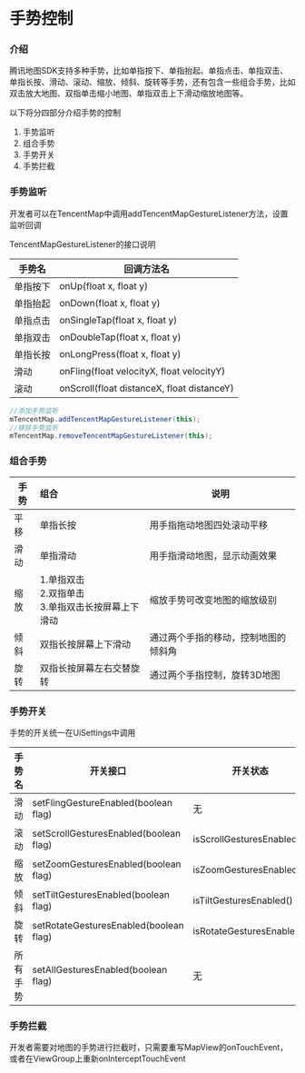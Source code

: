 # 手势控制

### 介绍

腾讯地图SDK支持多种手势，比如单指按下、单指抬起、单指点击、单指双击、单指长按、滑动、滚动、缩放、倾斜、旋转等手势，还有包含一些组合手势，比如双击放大地图、双指单击缩小地图、单指双击上下滑动缩放地图等。

以下将分四部分介绍手势的控制

1. 手势监听
2. 组合手势
3. 手势开关
4. 手势拦截

### 手势监听

开发者可以在TencentMap中调用addTencentMapGestureListener方法，设置监听回调

TencentMapGestureListener的接口说明

| 手势名   | 回调方法名                                 |
| -------- | ------------------------------------------ |
| 单指按下 | onUp(float x, float y)                     |
| 单指抬起 | onDown(float x, float y)                   |
| 单指点击 | onSingleTap(float x, float y)              |
| 单指双击 | onDoubleTap(float x, float y)              |
| 单指长按 | onLongPress(float x, float y)              |
| 滑动     | onFling(float velocityX, float velocityY)  |
| 滚动     | onScroll(float distanceX, float distanceY) |

```java
//添加手势监听
mTencentMap.addTencentMapGestureListener(this);
//移除手势监听
mTencentMap.removeTencentMapGestureListener(this);
```

### 组合手势

| 手势 | 组合                                                         | 说明                                 |
| ---- | :----------------------------------------------------------- | ------------------------------------ |
| 平移 | 单指长按                                                     | 用手指拖动地图四处滚动平移           |
| 滑动 | 单指滑动                                                     | 用手指滑动地图，显示动画效果         |
| 缩放 | 1.单指双击 <br />2.双指单击 <br />3.单指双击长按屏幕上下滑动 | 缩放手势可改变地图的缩放级别         |
| 倾斜 | 双指长按屏幕上下滑动                                         | 通过两个手指的移动，控制地图的倾斜角 |
| 旋转 | 双指长按屏幕左右交替旋转                                     | 通过两个手指控制，旋转3D地图         |

### 手势开关

手势的开关统一在UiSettings中调用

| 手势名   | 开关接口                               | 开关状态                  |
| -------- | -------------------------------------- | ------------------------- |
| 滑动     | setFlingGestureEnabled(boolean flag)   | 无                        |
| 滚动     | setScrollGesturesEnabled(boolean flag) | isScrollGesturesEnabled() |
| 缩放     | setZoomGesturesEnabled(boolean flag)   | isZoomGesturesEnabled()   |
| 倾斜     | setTiltGesturesEnabled(boolean flag)   | isTiltGesturesEnabled()   |
| 旋转     | setRotateGesturesEnabled(boolean flag) | isRotateGesturesEnabled() |
| 所有手势 | setAllGesturesEnabled(boolean flag)    | 无                        |

### 手势拦截

开发者需要对地图的手势进行拦截时，只需要重写MapView的onTouchEvent，或者在ViewGroup上重新onInterceptTouchEvent